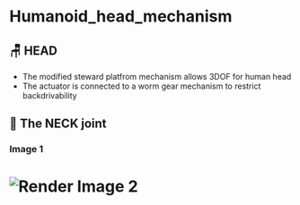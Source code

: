 # Humanoid_head_mechanism

## 🪑 HEAD 
* The modified steward platfrom mechanism allows 3DOF for human head
* The actuator is connected to a worm gear mechanism to restrict backdrivability


## 🎨 The NECK joint

### Image 1
![Render Image 2](/Head_humanoid/images/robon1/jpeg)
=======

